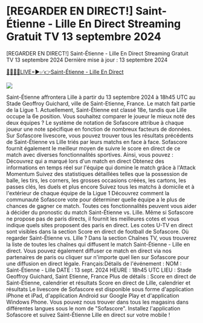 # [REGARDER EN DIRECT!] Saint-Étienne - Lille En Direct Streaming Gratuit TV 13 septembre 2024

[REGARDER EN DIRECT!] Saint-Étienne - Lille En Direct Streaming Gratuit TV 13 septembre 2024
Dernière mise à jour : 13 septembre 2024

<a href="https://dazntv24.live/Ligue-1/">🌟✅🔰🔴LIVE=►✅👉Saint-Étienne - Lille En Direct</a>

<a rel="noopener nofollow" href="https://dazntv24.live/Ligue-1/"><img src="https://livetv.wtvpc.com/wp-content/uploads/2017/06/tv-image.gif"></a>

Saint-Étienne affrontera Lille à partir du 13 septembre 2024 à 18h45 UTC au Stade Geoffroy Guichard, ville de Saint-Etienne, France. Le match fait partie de la Ligue 1.
Actuellement, Saint-Étienne est classé 18e, tandis que Lille occupe la 6e position. Vous souhaitez comparer le joueur le mieux noté des deux équipes ? Le système de notation de Sofascore attribue à chaque joueur une note spécifique en fonction de nombreux facteurs de données.
Sur Sofascore livescore, vous pouvez trouver tous les résultats précédents de Saint-Étienne vs Lille triés par leurs matchs en face à face. Sofascore fournit également le meilleur moyen de suivre le score en direct de ce match avec diverses fonctionnalités sportives. Ainsi, vous pouvez :
Découvrez qui a marqué lors d'un match en direct
Obtenez des informations en temps réel sur l'équipe qui domine le match grâce à l'Attack Momentum
Suivez des statistiques détaillées telles que la possession de balle, les tirs, les corners, les grosses occasions créées, les cartons, les passes clés, les duels et plus encore
Suivez tous les matchs à domicile et à l'extérieur de chaque équipe de la Ligue 1
Découvrez comment la communauté Sofascore vote pour déterminer quelle équipe a le plus de chances de gagner ce match.
Toutes ces fonctionnalités peuvent vous aider à décider du pronostic du match Saint-Étienne vs. Lille. Même si Sofascore ne propose pas de paris directs, il fournit les meilleures cotes et vous indique quels sites proposent des paris en direct. Les cotes U-TV en direct sont visibles dans la section Score en direct de football de Sofascore.
Où regarder Saint-Étienne vs. Lille ? Dans la section Chaînes TV, vous trouverez la liste de toutes les chaînes qui diffusent le match Saint-Étienne - Lille en direct. Vous pouvez également diffuser ce match en direct via nos partenaires de paris ou cliquer sur n'importe quel lien sur Sofascore pour une diffusion en direct légale.
Français:Détails de l'événement :
NOM : Saint-Étienne - Lille
DATE : 13 sept. 2024
HEURE : 18h45 UTC
LIEU : Stade Geoffroy Guichard, Saint Etienne, France
Plus de détails :
Score en direct de Saint-Étienne, calendrier et résultats
Score en direct de Lille, calendrier et résultats
Le livescore de Sofascore est disponible sous forme d'application iPhone et iPad, d'application Android sur Google Play et d'application Windows Phone. Vous pouvez nous trouver dans tous les magasins dans différentes langues sous le nom de "Sofascore". Installez l'application Sofascore et suivez Saint-Étienne Lille en direct sur votre mobile !
